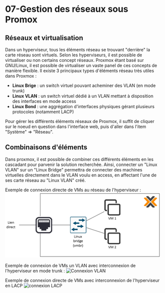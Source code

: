 # 07-Gestion des réseaux sous Promox

## Réseaux et virtualisation

Dans un hyperviseur, tous les éléments réseau se trouvant "derrière" la carte réseau sont virtuels. Selon les hyperviseurs, il est possible de virtualiser ou non certains concept réseaux. Proxmox étant basé sur GNU/Linux, il est possible de virtualiser un vaste panel de ces concepts de manière flexible.
Il existe 3 principaux types d'éléments réseau très utiles dans Proxmox :
- **Linux Brige** : un switch virtuel pouvant acheminer des VLAN (en mode trunk)
- **Linux VLAN** : un switch virtuel dédié à un VLAN mettant à disposition des interfaces en mode access
- **Linux Bond** : une aggrégation d'interfaces physiques gérant plusieurs protocoles (notamment LACP)

Pour gérer les différents éléments réseaux de Proxmox, il suffit de cliquer sur le noeud en question dans l'interface web, puis d'aller dans l'item "Système" => "Réseau".


## Combinaisons d'éléments

Dans proxmox, il est possible de combiner ces différents éléments en les cascadant pour parvenir la solution recherchée. Ainsi, connecter un "Linux VLAN" sur un "Linux Bridge" permettra de connecter des machines virtuelles directement dans le VLAN voulu en access, en affectant l'une de ses carte réseau au "Linux VLAN" créé.

Exemple de connexion directe de VMs au réseau de l'hyperviseur :
![Connexion directe](../medias/cours/proxmox/reseau-bridge.png)

Exemple de connexion de VMs un VLAN avec interconnexion de l'hyperviseur en mode trunk :
![Connexion VLAN](../medias/cours/stockage/reseau-vlan.png)

Exemple de connexion directe de VMs avec interconnexion de l'hyperviseur en LACP 
![connexion LACP](../medias/cours/stockage/reseau-lacp.png)
